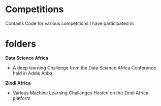 # Competitions
Contains Code for various competitions I have participated in

# folders
**Data Science Africa**
- A deep learning Challenge from the Data Science Africa Conference held in Addis Abba

**Zindi Africa**
- Various Machine Learning Challenges Hosted on the Zindi Africa platform 
